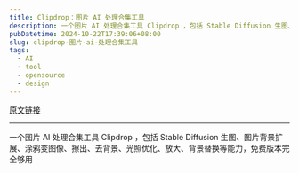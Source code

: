 ```yaml
---
title: Clipdrop：图片 AI 处理合集工具
description: 一个图片 AI 处理合集工具 Clipdrop ，包括 Stable Diffusion 生图、图片背景扩展、涂鸦变图像、擦出、去背景、光照优化、放大、背景替换等能力，免费版本完全够用
pubDatetime: 2024-10-22T17:39:06+08:00
slug: clipdrop-图片-ai-处理合集工具
tags: 
  - AI
  - tool
  - opensource
  - design
---
```


[原文链接](https://clipdrop.co/)

---

一个图片 AI 处理合集工具 Clipdrop ，包括 Stable Diffusion 生图、图片背景扩展、涂鸦变图像、擦出、去背景、光照优化、放大、背景替换等能力，免费版本完全够用

